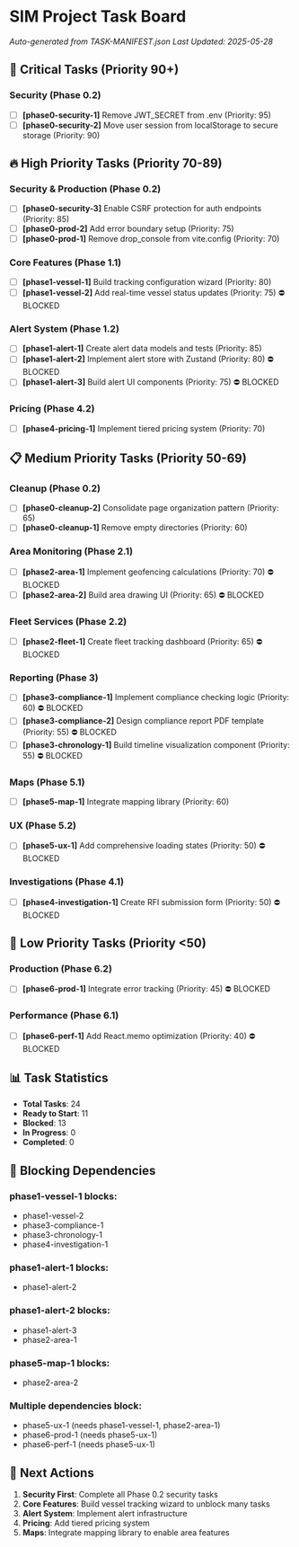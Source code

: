# SIM Project Task Board

_Auto-generated from TASK-MANIFEST.json_
_Last Updated: 2025-05-28_

## 🚨 Critical Tasks (Priority 90+)

### Security (Phase 0.2)

- [ ] **[phase0-security-1]** Remove JWT_SECRET from .env (Priority: 95)
- [ ] **[phase0-security-2]** Move user session from localStorage to secure storage (Priority: 90)

## 🔥 High Priority Tasks (Priority 70-89)

### Security & Production (Phase 0.2)

- [ ] **[phase0-security-3]** Enable CSRF protection for auth endpoints (Priority: 85)
- [ ] **[phase0-prod-2]** Add error boundary setup (Priority: 75)
- [ ] **[phase0-prod-1]** Remove drop_console from vite.config (Priority: 70)

### Core Features (Phase 1.1)

- [ ] **[phase1-vessel-1]** Build tracking configuration wizard (Priority: 80)
- [ ] **[phase1-vessel-2]** Add real-time vessel status updates (Priority: 75) ⛔ BLOCKED

### Alert System (Phase 1.2)

- [ ] **[phase1-alert-1]** Create alert data models and tests (Priority: 85)
- [ ] **[phase1-alert-2]** Implement alert store with Zustand (Priority: 80) ⛔ BLOCKED
- [ ] **[phase1-alert-3]** Build alert UI components (Priority: 75) ⛔ BLOCKED

### Pricing (Phase 4.2)

- [ ] **[phase4-pricing-1]** Implement tiered pricing system (Priority: 70)

## 📋 Medium Priority Tasks (Priority 50-69)

### Cleanup (Phase 0.2)

- [ ] **[phase0-cleanup-2]** Consolidate page organization pattern (Priority: 65)
- [ ] **[phase0-cleanup-1]** Remove empty directories (Priority: 60)

### Area Monitoring (Phase 2.1)

- [ ] **[phase2-area-1]** Implement geofencing calculations (Priority: 70) ⛔ BLOCKED
- [ ] **[phase2-area-2]** Build area drawing UI (Priority: 65) ⛔ BLOCKED

### Fleet Services (Phase 2.2)

- [ ] **[phase2-fleet-1]** Create fleet tracking dashboard (Priority: 65) ⛔ BLOCKED

### Reporting (Phase 3)

- [ ] **[phase3-compliance-1]** Implement compliance checking logic (Priority: 60) ⛔ BLOCKED
- [ ] **[phase3-compliance-2]** Design compliance report PDF template (Priority: 55) ⛔ BLOCKED
- [ ] **[phase3-chronology-1]** Build timeline visualization component (Priority: 55) ⛔ BLOCKED

### Maps (Phase 5.1)

- [ ] **[phase5-map-1]** Integrate mapping library (Priority: 60)

### UX (Phase 5.2)

- [ ] **[phase5-ux-1]** Add comprehensive loading states (Priority: 50) ⛔ BLOCKED

### Investigations (Phase 4.1)

- [ ] **[phase4-investigation-1]** Create RFI submission form (Priority: 50) ⛔ BLOCKED

## 🔧 Low Priority Tasks (Priority <50)

### Production (Phase 6.2)

- [ ] **[phase6-prod-1]** Integrate error tracking (Priority: 45) ⛔ BLOCKED

### Performance (Phase 6.1)

- [ ] **[phase6-perf-1]** Add React.memo optimization (Priority: 40) ⛔ BLOCKED

## 📊 Task Statistics

- **Total Tasks**: 24
- **Ready to Start**: 11
- **Blocked**: 13
- **In Progress**: 0
- **Completed**: 0

## 🚧 Blocking Dependencies

### phase1-vessel-1 blocks:

- phase1-vessel-2
- phase3-compliance-1
- phase3-chronology-1
- phase4-investigation-1

### phase1-alert-1 blocks:

- phase1-alert-2

### phase1-alert-2 blocks:

- phase1-alert-3
- phase2-area-1

### phase5-map-1 blocks:

- phase2-area-2

### Multiple dependencies block:

- phase5-ux-1 (needs phase1-vessel-1, phase2-area-1)
- phase6-prod-1 (needs phase5-ux-1)
- phase6-perf-1 (needs phase5-ux-1)

## 🎯 Next Actions

1. **Security First**: Complete all Phase 0.2 security tasks
2. **Core Features**: Build vessel tracking wizard to unblock many tasks
3. **Alert System**: Implement alert infrastructure
4. **Pricing**: Add tiered pricing system
5. **Maps**: Integrate mapping library to enable area features

